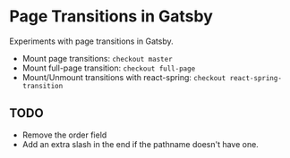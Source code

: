 # Page Transitions in Gatsby

Experiments with page transitions in Gatsby.

- Mount page transitions: `checkout master`
- Mount full-page transition: `checkout full-page`
- Mount/Unmount transitions with react-spring: `checkout react-spring-transition`

## TODO

- Remove the order field
- Add an extra slash in the end if the pathname doesn't have one.
